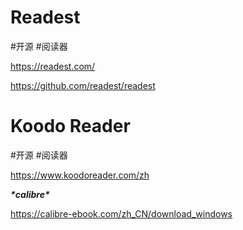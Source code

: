 # Readest

#开源 #阅读器

https://readest.com/

https://github.com/readest/readest



# Koodo Reader

#开源 #阅读器

https://www.koodoreader.com/zh



***\*calibre\****

https://calibre-ebook.com/zh_CN/download_windows

